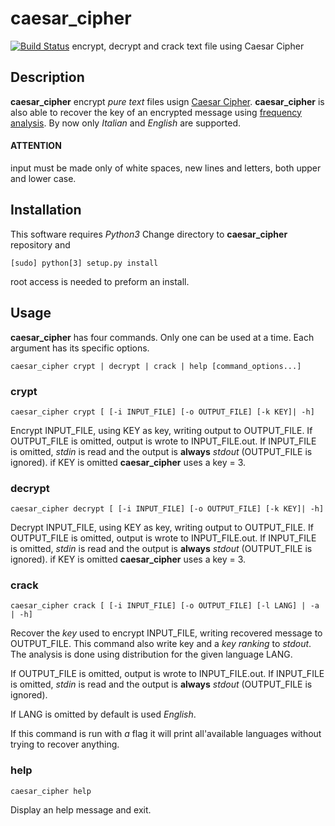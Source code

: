 # caesar_cipher
[![Build Status](https://travis-ci.org/FilippoRanza/caesar_cipher.svg?branch=master)](https://travis-ci.org/FilippoRanza/caesar_cipher)
encrypt, decrypt and crack text file using Caesar Cipher

## Description
**caesar_cipher** encrypt *pure text* files usign [Caesar Cipher](https://en.wikipedia.org/wiki/Caesar_cipher). 
**caesar_cipher** is also able to recover the key of an encrypted message using [frequency analysis](https://en.wikipedia.org/wiki/Frequency_analysis). By now only *Italian* and *English* are supported.

#### ATTENTION
input must be made only of white spaces, new lines and letters, both upper and lower case. 

## Installation
This software requires *Python3*
Change directory to **caesar_cipher** repository and
```
[sudo] python[3] setup.py install
```

root access is needed to preform an install.

## Usage

**caesar_cipher** has four commands. Only one can be used at a time. Each argument
has its specific options. 

```
caesar_cipher crypt | decrypt | crack | help [command_options...]
```

### crypt
```
caesar_cipher crypt [ [-i INPUT_FILE] [-o OUTPUT_FILE] [-k KEY]| -h]
```
Encrypt INPUT_FILE, using KEY as key, writing output to OUTPUT_FILE.
If OUTPUT_FILE is omitted, output is wrote to INPUT_FILE.out.
If INPUT_FILE is omitted, *stdin* is read and the output is **always** *stdout* (OUTPUT_FILE is ignored).
if KEY is omitted **caesar_cipher**  uses a key = 3.

### decrypt
```
caesar_cipher decrypt [ [-i INPUT_FILE] [-o OUTPUT_FILE] [-k KEY]| -h]
```
Decrypt INPUT_FILE, using KEY as key, writing output to OUTPUT_FILE.
If OUTPUT_FILE is omitted, output is wrote to INPUT_FILE.out.
If INPUT_FILE is omitted, *stdin* is read and the output is **always** *stdout* (OUTPUT_FILE is ignored).
if KEY is omitted **caesar_cipher**  uses a key = 3.

### crack
```
caesar_cipher crack [ [-i INPUT_FILE] [-o OUTPUT_FILE] [-l LANG] | -a | -h]
```

Recover the *key* used to encrypt INPUT_FILE, writing recovered message to OUTPUT_FILE. This command also write key and a *key ranking* to *stdout*. The
analysis is done using distribution for the given language LANG.

If OUTPUT_FILE is omitted, output is wrote to INPUT_FILE.out.
If INPUT_FILE is omitted, *stdin* is read and the output is **always** *stdout* (OUTPUT_FILE is ignored).

If LANG is omitted by default is used *English*.

If this command is run with *a* flag it will print all'available languages without trying to 
recover anything.

### help

```
caesar_cipher help
```

Display an help message and exit.













